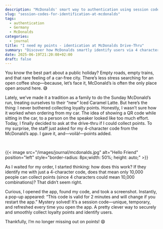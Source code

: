 ```yaml
---
description: "McDonalds' smart way to authentication using session codes"
slug: "session-codes-for-identification-at-mcdonalds"
tags:
  - authentication
  - Germany
  - McDonalds
categories:
  - journal
title: "I need my points - identication at McDonalds Drive-Thru"
summary: "Discover how McDonalds smartly identify users via 4 character codes"
date: 2025-06-19T21:20:08+02:00
draft: false
---
```


You know the best part about a public holiday? Empty roads, empty trains, and that rare feeling of a car-free city. There’s less stress searching for an open coffee shop—because, let’s face it, McDonald’s is often the only place open around here. 😅

Lately, we’ve made it a tradition as a family to do the Sunday McDonald’s run, treating ourselves to their “new” Iced Caramel Latte. But here’s the thing: I never bothered collecting loyalty points. Honestly, I wasn’t sure how it worked when ordering from my car. The idea of showing a QR code while sitting in the car, to a person on the speaker looked like too much effort.
Today, I finally decided to ask at the drive-thru if I could collect points. To my surprise, the staff just asked for my 4-character code from the McDonald’s app. I gave it, and—voilà!—points added.

<br>

{{< image src="/images/journal/mcdonalds.jpg" alt="Hello Friend" position="left" style="border-radius: 8px;width: 50%; height: auto;" >}}
<br>

As I waited for my order, I started thinking: how does this work? If they identify me with just a 4-character code, does that mean only 10,000 people can collect points (since 4 characters could mean 10,000 combinations)? That didn’t seem right.

Curious, I opened the app, found my code, and took a screenshot. Instantly, a pop-up appeared: “This code is valid for 2 minutes and will change if you restart the app.” Mystery solved! It’s a session code—unique, temporary, and refreshed every time you open the app. A pretty clever way to securely and smoothly collect loyalty points and identify users.

Thankfully, I’m no longer missing out on points! 😄
